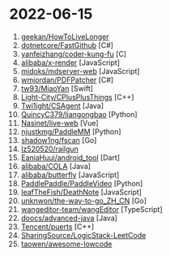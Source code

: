 # 2022-06-15

1. [geekan/HowToLiveLonger](https://github.com/geekan/HowToLiveLonger "程序员延寿指南 | A programmer's guide to live longer") 
2. [dotnetcore/FastGithub](https://github.com/dotnetcore/FastGithub "github加速神器，解决github打不开、用户头像无法加载、releases无法上传下载、git-clone、git-pull、git-push失败等问题") [C#]
3. [yanfeizhang/coder-kung-fu](https://github.com/yanfeizhang/coder-kung-fu "开发内功修炼") [C]
4. [alibaba/x-render](https://github.com/alibaba/x-render "🚴‍♀️ 阿里 - 很易用的中后台「表单 / 表格 / 图表」解决方案") [JavaScript]
5. [midoks/mdserver-web](https://github.com/midoks/mdserver-web "Simple Linux Panel") [JavaScript]
6. [wmjordan/PDFPatcher](https://github.com/wmjordan/PDFPatcher "PDF补丁丁——PDF工具箱，可以编辑书签、剪裁旋转页面、解除限制、提取或合并文档，探查文档结构，提取图片、转成图片等等") [C#]
7. [tw93/MiaoYan](https://github.com/tw93/MiaoYan "⛷轻灵的 Markdown 笔记本伴你写出妙言 ⛷Lightweight Markdown app to help you write great sentences.") [Swift]
8. [Light-City/CPlusPlusThings](https://github.com/Light-City/CPlusPlusThings "C++那些事") [C++]
9. [Twi1ight/CSAgent](https://github.com/Twi1ight/CSAgent "CobaltStrike 4.x通用白嫖及汉化加载器") [Java]
10. [QuincyC379/liangongbao](https://github.com/QuincyC379/liangongbao "练功宝题库每日更新") [Python]
11. [Nasinet/live-web](https://github.com/Nasinet/live-web "VUE开发的直播系统web版，接入腾讯云直播，腾讯im，dp播放器，游戏直播系统，高并发，低延迟，直播系统源码。") [Vue]
12. [njustkmg/PaddleMM](https://github.com/njustkmg/PaddleMM "Multi-Modal learning toolkit based on PaddlePaddle and PyTorch, supporting multiple applications such as multi-modal classification, cross-modal retrieval and image caption.") [Python]
13. [shadow1ng/fscan](https://github.com/shadow1ng/fscan "一款内网综合扫描工具，方便一键自动化、全方位漏扫扫描。") [Go]
14. [lz520520/railgun](https://github.com/lz520520/railgun "") 
15. [EaniaHuui/android_tool](https://github.com/EaniaHuui/android_tool "") [Dart]
16. [alibaba/COLA](https://github.com/alibaba/COLA "🥤 COLA: Clean Object-oriented & Layered Architecture") [Java]
17. [alibaba/butterfly](https://github.com/alibaba/butterfly "🦋Butterfly，A JavaScript/React/Vue2 Diagramming library which concentrate on flow layout field. (基于JavaScript/React/Vue2的流程图组件)") [JavaScript]
18. [PaddlePaddle/PaddleVideo](https://github.com/PaddlePaddle/PaddleVideo "基于模块化的设计，提供丰富的视频算法实现、产业级的视频算法优化与应用，包括安防、体育、互联网、媒体等行业的动作定位与识别、行为分析、智能封面、视频标注、视频打标签等，涵盖动作识别与视频分类、动作定位、动作检测、多模态文本视频检索等技术。") [Python]
19. [leafTheFish/DeathNote](https://github.com/leafTheFish/DeathNote "") [JavaScript]
20. [unknwon/the-way-to-go_ZH_CN](https://github.com/unknwon/the-way-to-go_ZH_CN "《The Way to Go》中文译本，中文正式名《Go 入门指南》") [Go]
21. [wangeditor-team/wangEditor](https://github.com/wangeditor-team/wangEditor "wangEditor —— 开源 Web 富文本编辑器") [TypeScript]
22. [doocs/advanced-java](https://github.com/doocs/advanced-java "😮 Core Interview Questions & Answers For Experienced Java(Backend) Developers | 互联网 Java 工程师进阶知识完全扫盲：涵盖高并发、分布式、高可用、微服务、海量数据处理等领域知识") [Java]
23. [Tencent/puerts](https://github.com/Tencent/puerts "Write your game with TypeScript in UE or Unity. Puerts can be pronounced as pu-erh TS（普洱TS）") [C++]
24. [SharingSource/LogicStack-LeetCode](https://github.com/SharingSource/LogicStack-LeetCode "公众号「宫水三叶的刷题日记」刷穿 LeetCode 系列文章源码") 
25. [taowen/awesome-lowcode](https://github.com/taowen/awesome-lowcode "国内低代码平台从业者交流") 
